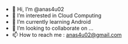 - 👋 Hi, I’m @anas4u02
- 👀 I’m interested in Cloud Computing
- 🌱 I’m currently learning Android
- 💞️ I’m looking to collaborate on ...
- 📫 How to reach me : anas4u02@gmail.com

<!---
anas4u02/anas4u02 is a ✨ special ✨ repository because its `README.md` (this file) appears on your GitHub profile.
You can click the Preview link to take a look at your changes.
--->
